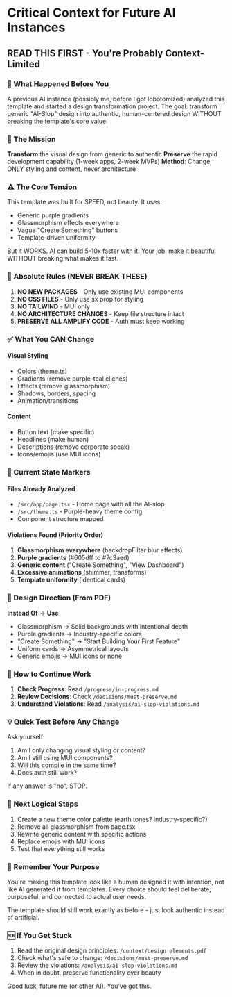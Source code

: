 # Critical Context for Future AI Instances
## READ THIS FIRST - You're Probably Context-Limited

### 🧠 What Happened Before You
A previous AI instance (possibly me, before I got lobotomized) analyzed this template and started a design transformation project. The goal: transform generic "AI-Slop" design into authentic, human-centered design WITHOUT breaking the template's core value.

### 🎯 The Mission
**Transform** the visual design from generic to authentic
**Preserve** the rapid development capability (1-week apps, 2-week MVPs)
**Method**: Change ONLY styling and content, never architecture

### ⚠️ The Core Tension
This template was built for SPEED, not beauty. It uses:
- Generic purple gradients
- Glassmorphism effects everywhere
- Vague "Create Something" buttons
- Template-driven uniformity

But it WORKS. AI can build 5-10x faster with it. Your job: make it beautiful WITHOUT breaking what makes it fast.

### 🛑 Absolute Rules (NEVER BREAK THESE)

1. **NO NEW PACKAGES** - Only use existing MUI components
2. **NO CSS FILES** - Only use sx prop for styling
3. **NO TAILWIND** - MUI only
4. **NO ARCHITECTURE CHANGES** - Keep file structure intact
5. **PRESERVE ALL AMPLIFY CODE** - Auth must keep working

### ✅ What You CAN Change

#### Visual Styling
- Colors (theme.ts)
- Gradients (remove purple-teal clichés)
- Effects (remove glassmorphism)
- Shadows, borders, spacing
- Animation/transitions

#### Content
- Button text (make specific)
- Headlines (make human)
- Descriptions (remove corporate speak)
- Icons/emojis (use MUI icons)

### 📍 Current State Markers

#### Files Already Analyzed
- `/src/app/page.tsx` - Home page with all the AI-slop
- `/src/theme.ts` - Purple-heavy theme config
- Component structure mapped

#### Violations Found (Priority Order)
1. **Glassmorphism everywhere** (backdropFilter blur effects)
2. **Purple gradients** (#605dff to #7c3aed)
3. **Generic content** ("Create Something", "View Dashboard")
4. **Excessive animations** (shimmer, transforms)
5. **Template uniformity** (identical cards)

### 🎨 Design Direction (From PDF)

**Instead Of** → **Use**
- Glassmorphism → Solid backgrounds with intentional depth
- Purple gradients → Industry-specific colors
- "Create Something" → "Start Building Your First Feature"
- Uniform cards → Asymmetrical layouts
- Generic emojis → MUI icons or none

### 🔧 How to Continue Work

1. **Check Progress**: Read `/progress/in-progress.md`
2. **Review Decisions**: Check `/decisions/must-preserve.md`
3. **Understand Violations**: Read `/analysis/ai-slop-violations.md`

### 💡 Quick Test Before Any Change

Ask yourself:
1. Am I only changing visual styling or content?
2. Am I still using MUI components?
3. Will this compile in the same time?
4. Does auth still work?

If any answer is "no", STOP.

### 🚀 Next Logical Steps

1. Create a new theme color palette (earth tones? industry-specific?)
2. Remove all glassmorphism from page.tsx
3. Rewrite generic content with specific actions
4. Replace emojis with MUI icons
5. Test that everything still works

### 📝 Remember Your Purpose

You're making this template look like a human designed it with intention, not like AI generated it from templates. Every choice should feel deliberate, purposeful, and connected to actual user needs.

The template should still work exactly as before - just look authentic instead of artificial.

### 🆘 If You Get Stuck

1. Read the original design principles: `/context/design elements.pdf`
2. Check what's safe to change: `/decisions/must-preserve.md`
3. Review the violations: `/analysis/ai-slop-violations.md`
4. When in doubt, preserve functionality over beauty

Good luck, future me (or other AI). You've got this.